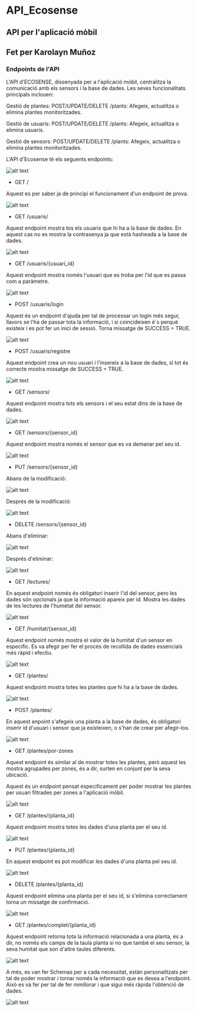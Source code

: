 # API_Ecosense
## API per l'aplicació mòbil
## Fet per Karolayn Muñoz

### Endpoints de l'API
L'API d'ECOSENSE, dissenyada per a l'aplicació mòbil, centralitza la comunicació amb els sensors i la base de dades. Les seves funcionalitats principals inclouen:

Gestió de plantes:
POST/UPDATE/DELETE /plants: Afegeix, actualitza o elimina plantes monitoritzades.

Gestió de usuaris:
POST/UPDATE/DELETE /plants: Afegeix, actualitza o elimina usuaris.

Gestió de sensors:
POST/UPDATE/DELETE /plants: Afegeix, actualitza o elimina plantes monitoritzades.

L'API d'Ecosense té els seguents endpoints:

![alt text](images/image.png)

- GET /

Aquest es per saber ja de principi el funcionament d'un endpoint de prova.

![alt text](images/image2.png)

- GET /usuaris/

Aquest endpoint mostra tos els usuaris que hi ha a la base de dades. En aquest cas no es mostra la contrasenya ja que està hasheada a la base de dades.

![alt text](images/image3.png)

- GET /usuaris/{usuari_id}

Aquest endpoint mostra només l'usuari que es troba per l'id que es passa com a paràmetre.

![alt text](images/image4.png)

- POST /usuaris/login

Aquest és un endpoint d'ajuda per tal de processar un login més segur, llavors se l'ha de passar tota la informació, i si coincideixen é´s perquè existeix i es pot fer un inici de sessió. Torna missatge de SUCCESS = TRUE.

![alt text](images/image5.png)

- POST /usuaris/registre

Aquest endpoint crea un nou usuari i l'insereix a la base de dades, si tot és correcte mostra missatge de SUCCESS = TRUE.

![alt text](images/image6.png)

- GET /sensors/

Aquest endpoint mostra tots els sensors i el seu estat dins de la base de dades.

![alt text](images/image7.png)

- GET /sensors/{sensor_id}

Aquest endpoint mostra només el sensor que es va demanar pel seu id.

![alt text](images/image8.png)

- PUT /sensors/{sensor_id}

Abans de la modificació:

![alt text](images/image9.png)

Després de la modificació: 

![alt text](images/image10.png)

- DELETE /sensors/{sensor_id}

Abans d'eliminar:

![alt text](images/image11.png)

Després d'eliminar:

![alt text](images/image12.png)

- GET /lectures/

En aquest endpoint només és obligatori inserir l'id del sensor, pero les dades són opcionals ja que la informació apareix per id. Mostra les dades de les lectures de l'humetat del sensor.

![alt text](images/image13.png)

- GET /humitat/{sensor_id}

Aquest endpoint només mostra el valor de la humitat d'un sensor en especific. Es va afegir per fer el procés de recollida de dades essencials més ràpid i efectiu.

![alt text](images/image14.png)

- GET /plantes/

Aquest endpoint mostra totes les plantes que hi ha a la base de dades.

![alt text](images/image15.png)

- POST /plantes/

En aquest enpoint s'afegeix una planta a la base de dades, és obligatori inserir id d'usuari i sensor que ja existeixen, o s'han de crear per afegir-los.

![alt text](images/image16.png)

- GET /plantes/por-zones

Aquest endpoint és similar al de mostrar totes les plantes, però aquest les mostra agrupades per zones, és a dir, surten en conjunt per la seva ubicació.

Aquest és un endpoint pensat especificament per poder mostrar les plantes per usuari filtrades per zones a l'aplicació mòbil.

![alt text](images/image17.png)

- GET /plantes/{planta_id}

Aquest endpoint mostra totes les dades d'una planta per el seu id.

![alt text](images/image18.png)

- PUT /plantes/{planta_id}

En aquest endpoint es pot modificar les dades d'una planta pel seu id.

![alt text](images/image19.png)

- DELETE /plantes/{planta_id}

Aquest endpoint elimina una planta per el seu id, si s'elimina correctament torna un missatge de confirmació.

![alt text](images/image20.png)

- GET /plantes/complet/{planta_id}

Aquest endpoint retorna tota la informació relacionada a una planta, és a dir, no només els camps de la taula planta si no que també el seu sensor, la seva humitat que son d'altre taules diferents.

![alt text](images/image21.png)

A més, es van fer Schemas per a cada necessitat, estàn personalitzats per tal de poder mostrar i tornar només la informació que es desea a l'endpoint. Això es va fer per tal de fer mmillorar i que sigui més ràpida l'obtenció de dades.

![alt text](images/image22.png)
